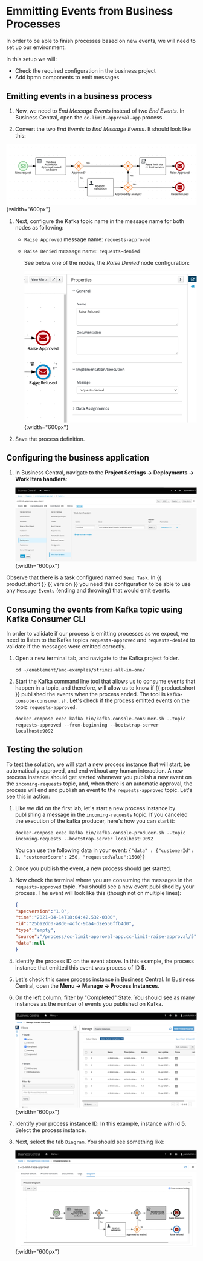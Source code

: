 # Emmitting Events from Business Processes

In order to be able to finish processes based on new events, we will need to set up our environment.

In this setup we will:

- Check the required configuration in the business project
- Add bpmn components to emit messages

## Emitting events in a business process

1. Now, we need to *End Message Events*  instead of two *End Events*. In Business Central, open the `cc-limit-approval-app` process.

1. Convert the two *End Events* to *End Message Events*. It should look like this:

  ![Prcoess definition with End Event as Messages](../images/business_automation/bam_kafka/bc-process-definition-step2.png){:width="600px"}

1. Next, configure the Kafka topic name in the message name for both nodes as following:

      - `Raise Approved` message name: `requests-approved`
      - `Raise Denied` message name: `requests-denied`

        See below one of the nodes, the *Raise Denied* node configuration:

        ![End Event Configuration](../images/business_automation/bam_kafka/bc-end-event-config.png){:width="600px"}

1. Save the process definition.

## Configuring the business application

1. In Business Central, navigate to the **Project Settings -> Deployments -> Work Item handlers**:

    ![Task Configuration](../images/business_automation/bam_kafka/bc-project-task-config.png){:width="600px"}

Observe that there is a task configured named `Send Task`. In {{ product.short }} {{ version }} you need this configuration to be able to use any `Message Events` (ending and throwing) that would emit events.

## Consuming the events from Kafka topic using Kafka Consumer CLI

In order to validate if our process is emitting processes as we expect, we need to listen to the Kafka topics `requests-approved` and `requests-denied` to validate if the messages were emitted correctly.

1. Open a new terminal tab, and navigate to the Kafka project folder.

    ~~~shell
    cd ~/enablement/amq-examples/strimzi-all-in-one/
    ~~~

1. Start the Kafka command line tool that allows us to consume events that happen in a topic, and therefore, will allow us to know if {{ product.short }} published the events when the process ended. The tool is `kafka-console-consumer.sh`. Let's check if the process emitted events on the topic `requests-approved`.

    ~~~shell
    docker-compose exec kafka bin/kafka-console-consumer.sh --topic requests-approved --from-beginning --bootstrap-server localhost:9092
    ~~~

## Testing the solution

To test the solution, we will start a new process instance that will start, be automatically approved, and end without any human interaction. A new process instance should get started whenever you publish a new event on the `incoming-requests` topic, and, when there is an automatic approval, the process will end and publish an event to the `requests-approved` topic. Let's see this in action:

1. Like we did on the first lab, let's start a new process instance by publishing a message in the `incoming-requests` topic. If you canceled the execution of the kafka producer, here's how you can start it:

    ~~~shell
    docker-compose exec kafka bin/kafka-console-producer.sh --topic incoming-requests --bootstrap-server localhost:9092
    ~~~

    You can use the following data in your event: `{"data" : {"customerId": 1, "customerScore": 250, "requestedValue":1500}}`

1. Once you publish the event, a new process should get started.

1. Now check the terminal where you are consuming the messages in the `requests-approved` topic. You should see a new event published by your process. The event will look like this (though not on multiple lines):

    ~~~json
    {
    "specversion":"1.0",
    "time":"2021-04-14T18:04:42.532-0300",
    "id":"25ba2dd0-a8d0-4cfc-9ba4-d2e556ffb4d0",
    "type":"empty",
    "source":"/process/cc-limit-approval-app.cc-limit-raise-approval/5",
    "data":null
    }
    ~~~

1. Identify the process ID on the event above. In this example, the process instance that emitted this event was process of ID **5**.

1. Let's check this same process instance in Business Central. In Business Central, open the **Menu -> Manage -> Process Instances**.

1. On the left column, filter by "Completed" State. You should see as many instances as the number of events you published on Kafka.

    ![Filtered Process Instance View](../images/business_automation/bam_kafka/bc-process-instance-list-filtered.png){:width="600px"}

1. Identify your process instance ID. In this example, instance with id **5**. Select the process instance.

1. Next, select the tab `Diagram`. You should see something like:

    ![Process Instance view](../images/business_automation/bam_kafka/bc-lab-two-process-instances.png){:width="600px"}
